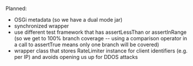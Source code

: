 Planned:

* OSGi metadata (so we have a dual mode jar)
* synchronized wrapper
* use different test framework that has assertLessThan or assertInRange (so we get to 100% branch coverage -- using a comparison operator in a call to assertTrue means only one branch will be covered)
* wrapper class that stores RateLimiter instance for client identifiers (e.g. per IP) and avoids opening us up for DDOS attacks
